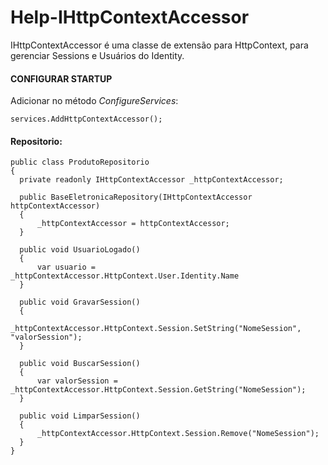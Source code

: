 # Help-IHttpContextAccessor

IHttpContextAccessor é uma classe de extensão para HttpContext, para gerenciar Sessions e Usuários do Identity.

#### CONFIGURAR STARTUP
Adicionar no método _ConfigureServices_:
```
services.AddHttpContextAccessor();
```

#### Repositorio:
```
public class ProdutoRepositorio
{
  private readonly IHttpContextAccessor _httpContextAccessor;

  public BaseEletronicaRepository(IHttpContextAccessor httpContextAccessor)
  {
      _httpContextAccessor = httpContextAccessor;
  }
  
  public void UsuarioLogado()
  {
      var usuario = _httpContextAccessor.HttpContext.User.Identity.Name
  }
	
  public void GravarSession()
  {
      _httpContextAccessor.HttpContext.Session.SetString("NomeSession", "valorSession");
  }
	
  public void BuscarSession()
  {
      var valorSession = _httpContextAccessor.HttpContext.Session.GetString("NomeSession");
  }
	
  public void LimparSession()
  {
      _httpContextAccessor.HttpContext.Session.Remove("NomeSession");
  }
}
```
